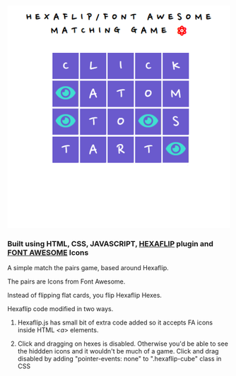 ![Hexaflip matching game](pairs-pic.png)

### Built using HTML, CSS, JAVASCRIPT, [HEXAFLIP](https://github.com/dmotz/hexaflip) plugin and [FONT AWESOME](https://fontawesome.com/) Icons

A simple match the pairs game, based around Hexaflip.

The pairs are Icons from Font Awesome.

Instead of flipping flat cards, you flip Hexaflip Hexes.

Hexaflip code modified in two ways.

1. Hexaflip.js has small bit of extra code added so it accepts FA icons inside HTML *<a*> elements. 
  
1. Click and dragging on hexes is disabled. Otherwise you'd be able to see the hiddden icons and it wouldn't be much of a game. Click and drag disabled by adding "pointer-events: none" to ".hexaflip-cube" class in CSS
